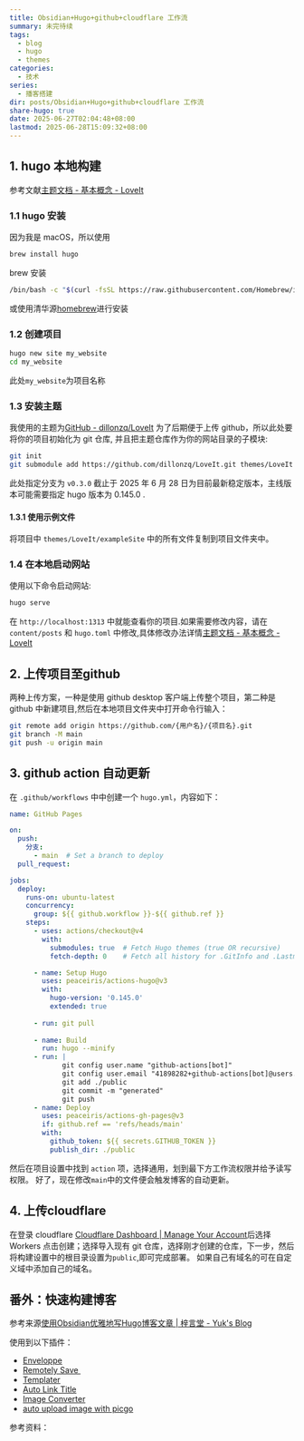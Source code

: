 ```yaml
---
title: Obsidian+Hugo+github+cloudflare 工作流
summary: 未完待续
tags:
  - blog
  - hugo
  - themes
categories:
  - 技术
series:
  - 播客搭建
dir: posts/Obsidian+Hugo+github+cloudflare 工作流
share-hugo: true
date: 2025-06-27T02:04:48+08:00
lastmod: 2025-06-28T15:09:32+08:00
---
```

## 1. hugo 本地构建
参考文献[主题文档 - 基本概念 - LoveIt](https://hugoloveit.com/zh-cn/theme-documentation-basics/#site-configuration)
### 1.1 hugo 安装
因为我是 macOS，所以使用
```zsh
brew install hugo 
```
brew 安装
```zsh
/bin/bash -c "$(curl -fsSL https://raw.githubusercontent.com/Homebrew/install/HEAD/install.sh)" 
```
或使用清华源[homebrew](https://mirrors.tuna.tsinghua.edu.cn/help/homebrew/)进行安装
### 1.2 创建项目
```zsh
hugo new site my_website      
cd my_website  
```
此处`my_website`为项目名称
### 1.3 安装主题
我使用的主题为[GitHub - dillonzq/LoveIt](https://github.com/dillonzq/LoveIt)
为了后期便于上传 github，所以此处要将你的项目初始化为 git 仓库, 并且把主题仓库作为你的网站目录的子模块:
```zsh
git init          
git submodule add https://github.com/dillonzq/LoveIt.git themes/LoveIt -b v0.3.0  
```
此处指定分支为 `v0.3.0` 截止于 2025 年 6 月 28 日为目前最新稳定版本，主线版本可能需要指定 hugo 版本为 0.145.0 .
#### 1.3.1 使用示例文件
将项目中 `themes/LoveIt/exampleSite` 中的所有文件复制到项目文件夹中。
### 1.4 在本地启动网站
使用以下命令启动网站:
```zsh
hugo serve  
```
在 `http://localhost:1313` 中就能查看你的项目.如果需要修改内容，请在 `content/posts` 和 `hugo.toml` 中修改,具体修改办法详情[主题文档 - 基本概念 - LoveIt](https://hugoloveit.com/zh-cn/theme-documentation-basics/#site-configuration)
## 2. 上传项目至github
两种上传方案，一种是使用 github desktop 客户端上传整个项目，第二种是 github 中新建项目,然后在本地项目文件夹中打开命令行输入：
```zsh
git remote add origin https://github.com/{用户名}/{项目名}.git                    git add .                                                                        git commit -m "first commit"
git branch -M main  
git push -u origin main  
```
## 3. github action 自动更新
在 `.github/workflows` 中中创建一个 `hugo.yml`，内容如下：
```yaml
name: GitHub Pages

on:
  push:
    分支:
      - main  # Set a branch to deploy
  pull_request:

jobs:
  deploy:
    runs-on: ubuntu-latest
    concurrency:
      group: ${{ github.workflow }}-${{ github.ref }}
    steps:
      - uses: actions/checkout@v4
        with:
          submodules: true  # Fetch Hugo themes (true OR recursive)
          fetch-depth: 0    # Fetch all history for .GitInfo and .Lastmod

      - name: Setup Hugo
        uses: peaceiris/actions-hugo@v3
        with:
          hugo-version: '0.145.0'
          extended: true
          
      - run: git pull
      
      - name: Build
        run: hugo --minify
      - run: |
             git config user.name "github-actions[bot]"
             git config user.email "41898282+github-actions[bot]@users.noreply.github.com"
             git add ./public
             git commit -m "generated"
             git push
      - name: Deploy
        uses: peaceiris/actions-gh-pages@v3
        if: github.ref == 'refs/heads/main'
        with:
          github_token: ${{ secrets.GITHUB_TOKEN }}
          publish_dir: ./public
```
然后在项目设置中找到 `action` 项，选择通用，划到最下方工作流权限并给予读写权限。
好了，现在修改`main`中的文件便会触发博客的自动更新。
## 4. 上传cloudflare  
在登录 cloudflare [Cloudflare Dashboard \| Manage Your Account](https://dash.cloudflare.com/)后选择 Workers 点击创建；选择导入现有 git 仓库，选择刚才创建的仓库，下一步，然后将构建设置中的根目录设置为`public`,即可完成部署。
如果自己有域名的可在自定义域中添加自己的域名。
## 番外：快速构建博客
参考来源[使用Obsidian优雅地写Hugo博客文章 \| 梓言堂 - Yuk's Blog](https://blog.yuk7.com/posts/obsidian-hugo/)

使用到以下插件：
- [Enveloppe](https://github.com/Enveloppe/obsidian-enveloppe)
- [Remotely Save ](https://github.com/remotely-save/remotely-save)
- [Templater](https://github.com/SilentVoid13/Templater)
- [Auto Link Title](https://github.com/zolrath/obsidian-auto-link-title)
- [Image Converter](https://github.com/xryul/obsidian-image-converter)
- [auto upload image with picgo](https://github.com/renmu123/obsidian-image-auto-upload-plugin)

参考资料：
